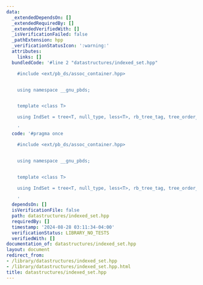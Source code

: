 ```yaml
---
data:
  _extendedDependsOn: []
  _extendedRequiredBy: []
  _extendedVerifiedWith: []
  _isVerificationFailed: false
  _pathExtension: hpp
  _verificationStatusIcon: ':warning:'
  attributes:
    links: []
  bundledCode: '#line 2 "datastructures/indexed_set.hpp"

    #include <ext/pb_ds/assoc_container.hpp>


    using namespace __gnu_pbds;


    template <class T>

    using IndSet = tree<T, null_type, less<T>, rb_tree_tag, tree_order_statistics_node_update>;

    '
  code: '#pragma once

    #include <ext/pb_ds/assoc_container.hpp>


    using namespace __gnu_pbds;


    template <class T>

    using IndSet = tree<T, null_type, less<T>, rb_tree_tag, tree_order_statistics_node_update>;

    '
  dependsOn: []
  isVerificationFile: false
  path: datastructures/indexed_set.hpp
  requiredBy: []
  timestamp: '2024-08-28 03:11:34-04:00'
  verificationStatus: LIBRARY_NO_TESTS
  verifiedWith: []
documentation_of: datastructures/indexed_set.hpp
layout: document
redirect_from:
- /library/datastructures/indexed_set.hpp
- /library/datastructures/indexed_set.hpp.html
title: datastructures/indexed_set.hpp
---
```

